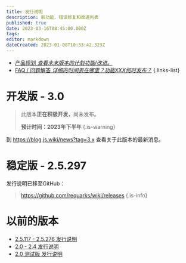 ```yaml
---
title: 发行说明
description: 新功能、错误修复和改进列表
published: true
date: 2023-03-16T08:45:00.000Z
tags: 
editor: markdown
dateCreated: 2023-01-08T10:33:42.323Z
---
```


- [产品规划 *查看未来版本的计划功能/改进。*](/releases/roadmap)
- [FAQ / 问题解答 *详细的时间表在哪里？功能XXX何时发布？*](/releases/about)
{.links-list}

# 开发版 - 3.0

> 此版本**正在积极开发**，尚未发布。
>
> **预计时间：2023年下半年**
{.is-warning}

到 https://blog.js.wiki/news?tag=3.x 查看关于此版本的最新消息。

# 稳定版 - 2.5.297

发行说明已移至GitHub：
> https://github.com/requarks/wiki/releases
{.is-info}

# 以前的版本

- [2.5.117 - 2.5.276 发行说明](/releases/2p5)
- [2.0 - 2.4 发行说明](/releases/previous)
- [2.0 测试版 发行说明](/releases/beta)